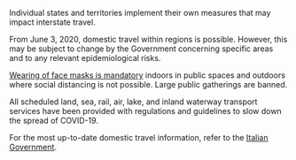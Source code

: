 Individual states and territories implement their own measures that may impact interstate travel.

From June 3, 2020, domestic travel within regions is possible. However, this may be subject to change by the Government concerning specific areas and to any relevant epidemiological risks.

[Wearing of face masks is mandatory](https://www.aa.com.tr/en/europe/italy-approves-new-post-pandemic-aid-package-/1935500) indoors in public spaces and outdoors where social distancing is not possible. Large public gatherings are banned.

All scheduled land, sea, rail, air, lake, and inland waterway transport services have been provided with regulations and guidelines to slow down the spread of COVID-19.

For the most up-to-date domestic travel information, refer to the [Italian Government](https://www.esteri.it/mae/en/ministero/normativaonline/decreto-iorestoacasa-domande-frequenti/focus-cittadini-italiani-in-rientro-dall-estero-e-cittadini-stranieri-in-italia.html).
